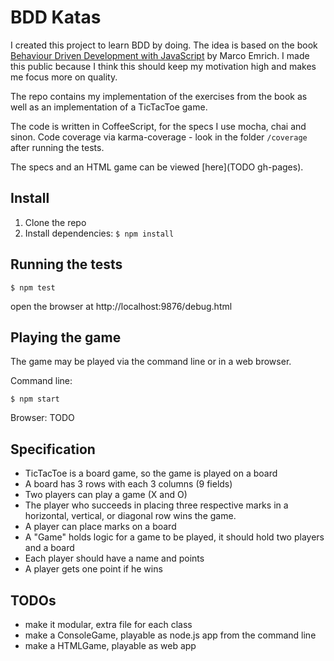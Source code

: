 # BDD Katas

I created this project to learn BDD by doing. The idea is based on the book [Behaviour Driven Development with JavaScript](http://developerpress.com/BehaviourDrivenDevelopmentwithJavaScript-175419) by Marco Emrich. I made this public because I think this should keep my motivation high and makes me focus more on quality.

The repo contains my implementation of the exercises from the book as well as an implementation of a TicTacToe game.

The code is written in CoffeeScript, for the specs I use mocha, chai and sinon. Code coverage via karma-coverage - look in the folder `/coverage` after running the tests.

The specs and an HTML game can be viewed [here](TODO gh-pages).


## Install

1. Clone the repo
2. Install dependencies: `$ npm install`


## Running the tests

`$ npm test`

open the browser at http://localhost:9876/debug.html


## Playing the game

The game may be played via the command line or in a web browser.

Command line:

    $ npm start

Browser: TODO


## Specification

* TicTacToe is a board game, so the game is played on a board
* A board has 3 rows with each 3 columns (9 fields)
* Two players can play a game (X and O)
* The player who succeeds in placing three respective marks
  in a horizontal, vertical, or diagonal row wins the game.
* A player can place marks on a board
* A "Game" holds logic for a game to be played, it should hold two players and a board
* Each player should have a name and points
* A player gets one point if he wins


## TODOs

* make it modular, extra file for each class
* make a ConsoleGame, playable as node.js app from the command line
* make a HTMLGame, playable as web app
